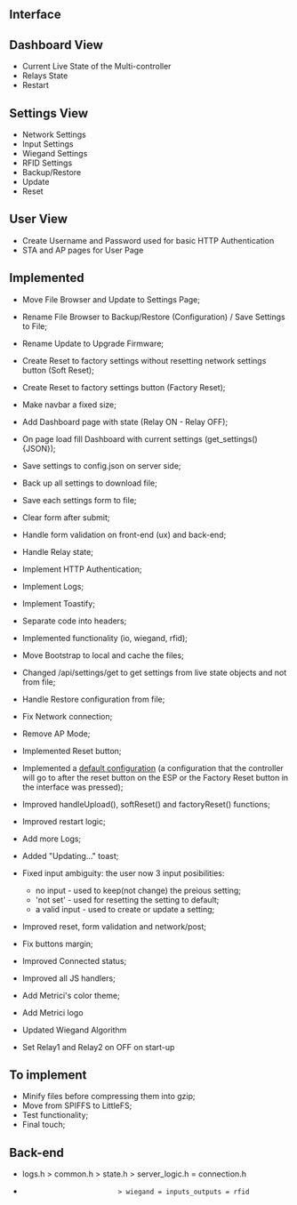 ## Interface

## Dashboard View

- Current Live State of the Multi-controller
- Relays State
- Restart

## Settings View

- Network Settings
- Input Settings
- Wiegand Settings
- RFID Settings
- Backup/Restore
- Update
- Reset

## User View

- Create Username and Password used for basic HTTP Authentication
- STA and AP pages for User Page

## Implemented

- Move File Browser and Update to Settings Page;
- Rename File Browser to Backup/Restore (Configuration) / Save Settings to File;
- Rename Update to Upgrade Firmware;
- Create Reset to factory settings without resetting network settings button (Soft Reset);
- Create Reset to factory settings button (Factory Reset);
- Make navbar a fixed size;
- Add Dashboard page with state (Relay ON - Relay OFF);
- On page load fill Dashboard with current settings (get_settings(){JSON});
- Save settings to config.json on server side;
- Back up all settings to download file;
- Save each settings form to file;
- Clear form after submit;
- Handle form validation on front-end (ux) and back-end;
- Handle Relay state;
- Implement HTTP Authentication;
- Implement Logs;
- Implement Toastify;
- Separate code into headers;
- Implemented functionality (io, wiegand, rfid);
- Move Bootstrap to local and cache the files;
- Changed /api/settings/get to get settings from live state objects and not from file;
- Handle Restore configuration from file;
- Fix Network connection;

- Remove AP Mode;
- Implemented Reset button;
- Implemented a [default configuration](/data/config.json) (a configuration that the controller will go to after the reset button on the ESP or the Factory Reset button in the interface was pressed);
- Improved handleUpload(), softReset() and factoryReset() functions;
- Improved restart logic;
- Add more Logs;
- Added "Updating..." toast;
- Fixed input ambiguity: the user now 3 input posibilities:
  - no input - used to keep(not change) the preious setting;
  - 'not set' - used for resetting the setting to default;
  - a valid input - used to create or update a setting;
- Improved reset, form validation and network/post;
- Fix buttons margin;
- Improved Connected status;
- Improved all JS handlers;
- Add Metrici's color theme;
- Add Metrici logo

- Updated Wiegand Algorithm
- Set Relay1 and Relay2 on OFF on start-up


## To implement

- Minify files before compressing them into gzip;
- Move from SPIFFS to LittleFS;
- Test functionality;
- Final touch;

## Back-end

- logs.h > common.h > state.h > server_logic.h = connection.h
-                             > wiegand = inputs_outputs = rfid